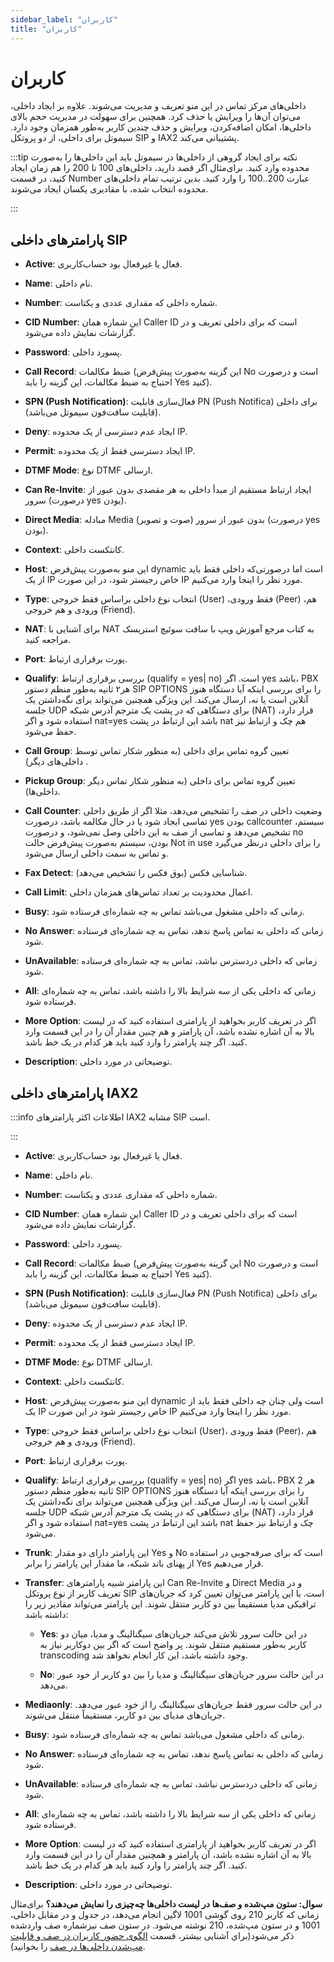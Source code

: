 ```yaml
---
sidebar_label: "کاربران"
title: "کاربران"
---
```



# کاربران

	
داخلی‌های مرکز تماس در این منو تعریف و مدیریت می‌شوند. علاوه بر ایجاد داخلی، می‌‌توان آن‌‌ها را ویرایش یا حذف کرد. همچنین برای سهولت در مدیریت حجم بالای داخلی‌ها، امکان اضافه‌کردن، ویرایش و حذف چندین کاربر به‌طور همزمان وجود دارد. سیموتل برای داخلی، از دو پروتکل SIP و IAX2 پشتیبانی می‌کند.

 
:::tip نکته
برای ایجاد گروهی از داخلی‌‌ها در سیموتل باید این داخلی‌‌ها را به‌صورت محدوده وارد کنید. برای‌‌مثال اگر قصد دارید، داخلی‌‌های 100 تا 200 را هم زمان ایجاد کنید، در قسمت Number عبارت 200..100 را وارد کنید. بدین ترتیب تمام داخلی‌‌های محدوده انتخاب شده، با مقادیری یکسان ایجاد می‌شوند. 

::: 

 

 

## پارامترهای داخلی SIP

- **Active**: فعال یا غیرفعال بود حساب‌کاربری.

- **Name**: نام داخلی.

- **Number**: شماره داخلی که مقداری عددی و یکتاست.

- **CID Number**: این شماره همان Caller ID است که برای داخلی تعریف و در گزارشات نمایش داده می‌‌شود.

- **Password**: پسورد داخلی.

- **Call Record**: ضبط مکالمات (این گزینه به‌‌صورت پیش‌‌فرض No است و درصورت احتیاج به ضبط مکالمات، این گزینه را باید Yes کنید).

- **SPN (Push Notification)**: فعال‌سازی قابلیت PN (Push Notifica) برای داخلی (قابلیت سافت‌فون سیموتل می‌باشد).
	
- **Deny**: ایجاد عدم دسترسی از یک محدوده IP.

- **Permit**: ایجاد دسترسی فقط از یک محدوده IP.

- **DTMF Mode**: نوع DTMF ارسالی.

- **Can Re-Invite**: ایجاد ارتباط مستقیم از مبدأ داخلی به هر مقصدی بدون عبور از سرور (درصورت yes بودن).

- **Direct Media**: مبادله Media (صوت و تصویر) بدون عبور از سرور (درصورت yes بودن).

- **Context**: کانتکست داخلی.

- **Host**: این منو به‌‌صورت پیش‌‌فرض dynamic است اما درصورتی‌‌که داخلی فقط باید از یک IP خاص رجیستر شود، در این صورت IP مورد نظر را اینجا وارد می‌‌کنیم.

- **Type**: انتخاب نوع داخلی براساس فقط خروجی (User) ،فقط ورودی (Peer) ،هم ورودی و هم خروجی (Friend).

- **NAT**: برای آشنایی با NAT به کتاب مرجع آموزش ویپ با سافت سوئیچ استریسک مراجعه کنید.

- **Port**: پورت برقراری ارتباط.

- **Qualify**: بررسی برقراری ارتباط (qualify = yes| no) است. اگر yes باشد، PBX هر۲ ثانیه به‌‌طور منظم دستور SIP OPTIONS را برای بررسی اینکه آیا دستگاه هنوز آنلاین است یا نه، ارسال می‌‌کند. این ویژگی همچنین می‌‌تواند برای نگه‌‌داشتن یک جلسه UDP برای دستگاهی که در پشت یک مترجم آدرس شبکه (NAT) قرار دارد، استفاده شود و اگر nat=yes باشد این ارتباط در پشت nat هم چک و ارتباط نیز حفظ می‌‌شود.

- **Call Group**: تعیین گروه تماس برای داخلی (به منظور شکار تماس توسط داخلی‌‌های دیگر) .

- **Pickup Group**: تعیین گروه تماس برای داخلی (به منظور شکار تماس دیگر داخلی‌ها).

- **Call Counter**: وضعیت داخلی در صف را تشخیص می‌‌دهد، مثلا اگر از طریق داخلی تماسی ایجاد شود یا در حال مکالمه باشد، درصورت yes‌‌ بودن callcounter ،سیستم تشخیص می‌دهد و تماسی از صف به این داخلی وصل نمی‌‌شود، و درصورت no بودن، سیستم به‌‌صورت پیش‌‌فرض حالت Not in use را برای داخلی درنظر می‌‌گیرد و تماس به سمت داخلی ارسال می‌‌شود.

- **Fax Detect**: شناسایی فکس (بوق فکس را تشخیص می‌دهد).

- **Call Limit**: اعمال محدودیت بر تعداد تماس‌‌های همزمان داخلی.

- **Busy**: زمانی که داخلی مشغول می‌باشد تماس به چه شماره‌ای فرستاده شود.

- **No Answer**: زمانی که داخلی به تماس پاسخ ندهد، تماس به چه شماره‌ای فرستاده شود.

- **UnAvailable**: زمانی که داخلی دردسترس نباشد، تماس به چه شماره‌ای فرستاده شود.

- **All**: زمانی که داخلی یکی از سه شرایط بالا را داشته باشد، تماس به چه شماره‌ای فرستاده شود.

- **More Option**: اگر در تعریف کاربر بخواهید از پارامتری استفاده کنید که در لیست بالا به آن اشاره نشده باشد، آن پارامتر و هم چنین مقدار آن را در این قسمت وارد کنید. اگر چند پارامتر را وارد کنید باید هر کدام در یک خط باشد.

- **Description**: توضیحاتی در مورد داخلی.


## پارامترهای داخلی IAX2

:::info اطلاعات
اکثر پارامترهای IAX2 مشابه SIP است.

:::

- **Active**: فعال یا غیرفعال بود حساب‌کاربری.

- **Name**: نام داخلی.

- **Number**: شماره داخلی که مقداری عددی و یکتاست.

- **CID Number**: این شماره همان Caller ID است که برای داخلی تعریف و در گزارشات نمایش داده می‌‌شود.

- **Password**: پسورد داخلی.

- **Call Record**: ضبط مکالمات (این گزینه به‌‌صورت پیش‌‌فرض No است و درصورت احتیاج به ضبط مکالمات، این گزینه را باید Yes کنید).

- **SPN (Push Notification)**: فعال‌سازی قابلیت PN (Push Notifica) برای داخلی (قابلیت سافت‌فون سیموتل می‌باشد).

- **Deny**: ایجاد عدم دسترسی از یک محدوده IP.

- **Permit**: ایجاد دسترسی فقط از یک محدوده IP.

- **DTMF Mode**: نوع DTMF ارسالی.

- **Context**: کانتکست داخلی.

- **Host**: این منو به‌‌صورت پیش‌‌فرض dynamic است ولی چنان چه داخلی فقط باید از یک IP خاص رجیستر شود در این صورت IP مورد نظر را اینجا وارد می‌‌کنیم.

- **Type**: انتخاب نوع داخلی براساس فقط خروجی (User)، فقط ورودی (Peer)، هم ورودی و هم خروجی (Friend).

- **Port**: پورت برقراری ارتباط.

- **Qualify**: بررسی برقراری ارتباط (qualify = yes| no) اگر yes باشد، PBX هر 2 ثانیه به‌‌طور منظم دستور SIP OPTIONS را برای بررسی اینکه آیا دستگاه هنوز آنلاین است یا نه، ارسال می‌‌کند. این ویژگی همچنین می‌‌تواند برای نگه‌‌داشتن یک جلسه UDP برای دستگاهی که در پشت یک مترجم آدرس شبکه (NAT) قرار دارد، استفاده شود و اگر nat=yes باشد این ارتباط در پشت nat چک و ارتباط نیز حفظ می‌‌شود.

- **Trunk**: این پارامتر دارای دو مقدار Yes و No است که برای صرفه‌‌جویی در استفاده از پهنای باند شبکه، ما مقدار این پارامتر را برابر Yes قرار می‌‌دهیم.

- **Transfer**: این پارامتر شبیه پارامترهای Can Re-Invite و Direct Media و در تعریف کاربر از نوع پروتکل SIP است. با این پارامتر می‌‌توان تعیین کرد که جریان‌‌های ترافیکی مدیا مستقیماً بین دو کاربر منتقل شوند. این پارامتر می‌‌تواند مقادیر زیر را داشته باشد:

	- **Yes**: در این حالت سرور تلاش می‌‌کند جریان‌‌های سیگنالینگ و مدیا، میان دو کاربر به‌طور مستقیم منتقل شوند. پر واضح است که اگر بین دوکاربر نیاز به transcoding وجود داشته باشد، این کار انجام نخواهد شد.

	- **No**: در این حالت سرور جریان‌‌های سیگنالینگ و مدیا را بین دو کاربر از خود عبور می‌‌دهد.

- **Mediaonly**: در این حالت سرور فقط جریان‌‌های سیگنالینگ را از خود عبور می‌‌دهد. جریان‌‌های مدیای بین دو کاربر، مستقیماً منتقل می‌‌شوند.

- **Busy**: زمانی که داخلی مشغول می‌باشد تماس به چه شماره‌ای فرستاده شود.

- **No Answer**: زمانی که داخلی به تماس پاسخ ندهد، تماس به چه شماره‌ای فرستاده شود.

- **UnAvailable**: زمانی که داخلی دردسترس نباشد، تماس به چه شماره‌ای فرستاده شود.

- **All**: زمانی که داخلی یکی از سه شرایط بالا را داشته باشد، تماس به چه شماره‌ای فرستاده شود.

- **More Option**: اگر در تعریف کاربر بخواهید از پارامتری استفاده کنید که در لیست بالا به آن اشاره نشده باشد، آن پارامتر و همچنین مقدار آن را در این قسمت وارد کنید. اگر چند پارامتر را وارد کنید باید هر کدام در یک خط باشد.

- **Description**: توضیحاتی در مورد داخلی.


**سوال: ستون مپ‌شده و صف‌‌ها در لیست داخلی‌‌ها چه‌چیزی را نمایش می‌دهند؟**
برای‌مثال زمانی که کاربر 210 روی گوشی 1001 لاگین انجام می‌دهد، در جدول و در مقابل داخلی، 1001 و در ستون مپ‌شده، 210 نوشته می‌‌شود. در ستون صف نیزشماره صف واردشده ذکر می‌‌شود(براي آشنايی بيشتر، قسمت [الگوی حضور كاربران در صف و قابليت مپ‌شدن داخلی‌‌ها در صف](/pbx/pbx-menu/pbx/queues#الگوی-حضور-کاربران-در-صف-و-قابلیت-مپشدن-داخلیها) را بخوانید).
